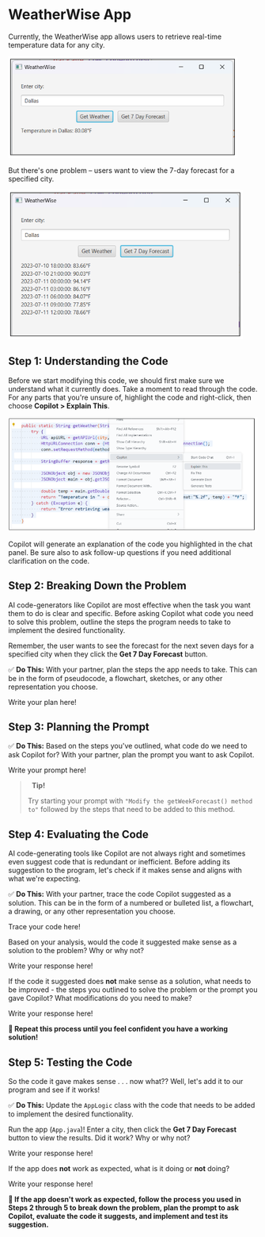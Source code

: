 # WeatherWise App

Currently, the WeatherWise app allows users to retrieve real-time temperature data for any city.

![retrieving real-time temperature data](assets/lesson3d-01.png)

But there's one problem – users want to view the 7-day forecast for a specified city.

![getting 7-day forecast](assets/lesson3d-02.png)

## Step 1: Understanding the Code

Before we start modifying this code, we should first make sure we understand what it currently does. Take a moment to read through the code. For any parts that you're unsure of, highlight the code and right-click, then choose **Copilot > Explain This**.

![using Copilot to explain code](assets/lesson3d-03.png)

Copilot will generate an explanation of the code you highlighted in the chat panel. Be sure also to ask follow-up questions if you need additional clarification on the code.

## Step 2: Breaking Down the Problem

AI code-generators like Copilot are most effective when the task you want them to do is clear and specific. Before asking Copilot what code you need to solve this problem, outline the steps the program needs to take to implement the desired functionality.

Remember, the user wants to see the forecast for the next seven days for a specified city when they click the **Get 7 Day Forecast** button.

✅ **Do This:** With your partner, plan the steps the app needs to take. This can be in the form of pseudocode, a flowchart, sketches, or any other representation you choose.

Write your plan here!

## Step 3: Planning the Prompt

✅ **Do This:** Based on the steps you've outlined, what code do we need to ask Copilot for? With your partner, plan the prompt you want to ask Copilot.

Write your prompt here!

> &nbsp;
> **Tip!**
>
> Try starting your prompt with `"Modify the getWeekForecast() method to"` followed by the steps that need to be added to this method.
> &nbsp;

## Step 4: Evaluating the Code

AI code-generating tools like Copilot are not always right and sometimes even suggest code that is redundant or inefficient. Before adding its suggestion to the program, let's check if it makes sense and aligns with what we're expecting.

✅ **Do This:** With your partner, trace the code Copilot suggested as a solution. This can be in the form of a numbered or bulleted list, a flowchart, a drawing, or any other representation you choose.

Trace your code here!

Based on your analysis, would the code it suggested make sense as a solution to the problem? Why or why not?

Write your response here!

If the code it suggested does **not** make sense as a solution, what needs to be improved - the steps you outlined to solve the problem or the prompt you gave Copilot? What modifications do you need to make?

Write your response here!

**🔁 Repeat this process until you feel confident you have a working solution!**

## Step 5: Testing the Code

So the code it gave makes sense . . . now what?? Well, let's add it to our program and see if it works!

✅ **Do This:** Update the `AppLogic` class with the code that needs to be added to implement the desired functionality.

Run the app (`App.java`)! Enter a city, then click the **Get 7 Day Forecast** button to view the results. Did it work? Why or why not?

Write your response here!

If the app does **not** work as expected, what is it doing or **not** doing?

Write your response here!

**🔁 If the app doesn't work as expected, follow the process you used in Steps 2 through 5 to break down the problem, plan the prompt to ask Copilot, evaluate the code it suggests, and implement and test its suggestion.**
